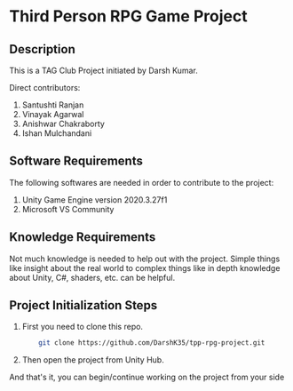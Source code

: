 # Third Person RPG Game Project

## Description
This is a TAG Club Project initiated by Darsh Kumar.

Direct contributors:
1. Santushti Ranjan
2. Vinayak Agarwal
3. Anishwar Chakraborty
4. Ishan Mulchandani

## Software Requirements
The following softwares are needed in order to contribute to the project:
1. Unity Game Engine version 2020.3.27f1
2. Microsoft VS Community

## Knowledge Requirements
Not much knowledge is needed to help out with the project. Simple things like insight about the real world to complex things like in depth knowledge about Unity, C#, shaders, etc. can be helpful.


## Project Initialization Steps
1. First you need to clone this repo.
	```sh
		git clone https://github.com/DarshK35/tpp-rpg-project.git
	```
2. Then open the project from Unity Hub.

And that's it, you can begin/continue working on the project from your side